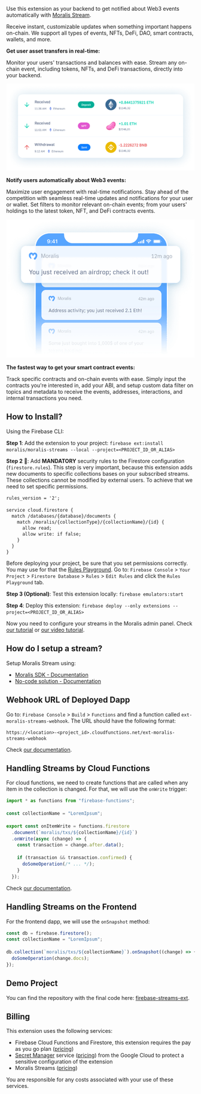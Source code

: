 Use this extension as your backend to get notified about Web3 events automatically with [Moralis Stream](https://moralis.io/streams/).

Receive instant, customizable updates when something important happens on-chain. We support all types of events, NFTs, DeFi, DAO, smart contracts, wallets, and more.

**Get user asset transfers in real-time:**

Monitor your users' transactions and balances with ease. Stream any on-chain event, including tokens, NFTs, and DeFi transactions, directly into your backend.

![Get user asset transfers in real-time](.github/real-time-transfer.png)

**Notify users automatically about Web3 events:**

Maximize user engagement with real-time notifications. Stay ahead of the competition with seamless real-time updates and notifications for your user or wallet. Set filters to monitor relevant on-chain events; from your users' holdings to the latest token, NFT, and DeFi contracts events.

![Notify users automatically about Web3 events](.github/web3-event-notification.png)

**The fastest way to get your smart contract events:**

Track specific contracts and on-chain events with ease. Simply input the contracts you're interested in, add your ABI, and setup custom data filter on topics and metadata to receive the events, addresses, interactions, and internal transactions you need.

## How to Install?

Using the Firebase CLI:

**Step 1**: Add the extension to your project: `firebase ext:install moralis/moralis-streams --local --project=<PROJECT_ID_OR_ALIAS>`

**Step 2** 🚨: Add **MANDATORY** security rules to the Firestore configuration (`firestore.rules`). This step is very important, because this extension adds new documents to specific collections bases on your subscribed streams. These collections cannot be modified by external users. To achieve that we need to set specific permissions.

```
rules_version = '2';

service cloud.firestore {
  match /databases/{database}/documents {
    match /moralis/{collectionType}/{collectionName}/{id} {
      allow read;
      allow write: if false;
    }
  }
}
```

Before deploying your project, be sure that you set permissions correctly. You may use for that the [Rules Playground](https://firebase.google.com/docs/rules/simulator). Go to: `Firebase Console` > `Your Project` > `Firestore Database` > `Rules` > `Edit Rules` and click the `Rules Playground` tab.

**Step 3 (Optional)**: Test this extension locally: `firebase emulators:start`

**Step 4**: Deploy this extension: `firebase deploy --only extensions --project=<PROJECT_ID_OR_ALIAS>`

Now you need to configure your streams in the Moralis admin panel. Check [our tutorial](https://docs.moralis.io/streams-api/integrations/firebase) or [our video tutorial](https://www.youtube.com/watch?v=EieJVLhpvsI).

## How do I setup a stream? 

Setup Moralis Stream using:
* [Moralis SDK - Documentation](https://docs.moralis.io/streams-api/evm/using-node-js-sdk)
* [No-code solution - Documentation](https://docs.moralis.io/streams-api/evm/using-webui)

## Webhook URL of Deployed Dapp

Go to: `Firebase Console` > `Build` > `Functions` and find a function called `ext-moralis-streams-webhook`. The URL should have the following format:

```
https://<location>-<project_id>.cloudfunctions.net/ext-moralis-streams-webhook
```

Check [our documentation](https://docs.moralis.io/streams-api/evm/integrations/firebase#webhook-url-of-deployed-dapp).

## Handling Streams by Cloud Functions 

For cloud functions, we need to create functions that are called when any item in the collection is changed. For that, we will use the `onWrite` trigger:

```ts
import * as functions from "firebase-functions";

const collectionName = "LoremIpsum";

export const onItemWrite = functions.firestore
  .document(`moralis/txs/${collectionName}/{id}`)
  .onWrite(async (change) => {
    const transaction = change.after.data();

    if (transaction && transaction.confirmed) {
      doSomeOperation(/* ... */);
    }
  });
```

Check [our documentation](https://docs.moralis.io/streams-api/evm/integrations/firebase#handling-streams).

## Handling Streams on the Frontend

For the frontend dapp, we will use the `onSnapshot` method:

```ts
const db = firebase.firestore();
const collectionName = "LoremIpsum";

db.collection(`moralis/txs/${collectionName}`).onSnapshot((change) => {
  doSomeOperation(change.docs);
});
```

## Demo Project

You can find the repository with the final code here: [firebase-streams-ext](https://github.com/MoralisWeb3/Moralis-JS-SDK/tree/main/demos/firebase-streams-ext).

## Billing

This extension uses the following services:

* Firebase Cloud Functions and Firestore, this extension requires the pay as you go plan ([pricing](https://firebase.google.com/pricing))
* [Secret Manager](https://cloud.google.com/secret-manager/) service ([pricing](https://cloud.google.com/secret-manager/pricing)) from the Google Cloud to protect a sensitive configuration of the extension
* Moralis Streams ([pricing](https://moralis.io/pricing/))

You are responsible for any costs associated with your use of these services.
